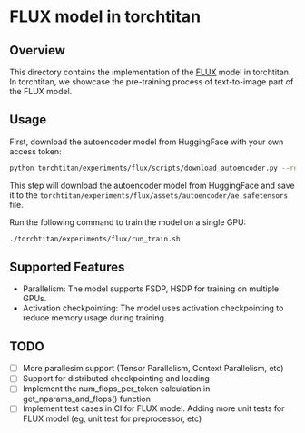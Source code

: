 # FLUX model in torchtitan

## Overview
This directory contains the implementation of the [FLUX](https://github.com/black-forest-labs/flux/tree/main) model in torchtitan. In torchtitan, we showcase the pre-training process of text-to-image part of the FLUX model.

## Usage
First, download the autoencoder model from HuggingFace with your own access token:
```bash
python torchtitan/experiments/flux/scripts/download_autoencoder.py --repo_id black-forest-labs/FLUX.1-dev --ae_path ae.safetensors --hf_token <your_access_token>
```

This step will download the autoencoder model from HuggingFace and save it to the `torchtitan/experiments/flux/assets/autoencoder/ae.safetensors` file.

Run the following command to train the model on a single GPU:
```bash
./torchtitan/experiments/flux/run_train.sh

```

## Supported Features
- Parallelism: The model supports FSDP, HSDP for training on multiple GPUs.
- Activation checkpointing: The model uses activation checkpointing to reduce memory usage during training.


## TODO
- [ ] More parallesim support (Tensor Parallelism, Context Parallelism, etc)
- [ ] Support for distributed checkpointing and loading
- [ ] Implement the num_flops_per_token calculation in get_nparams_and_flops() function
- [ ] Implement test cases in CI for FLUX model. Adding more unit tests for FLUX model (eg, unit test for preprocessor, etc)
